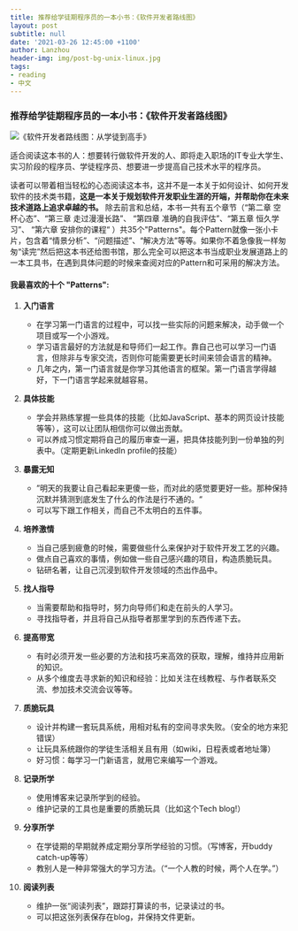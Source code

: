 ```yaml
---
title: 推荐给学徒期程序员的一本小书：《软件开发者路线图》
layout: post
subtitle: null
date: '2021-03-26 12:45:00 +1100'
author: Lanzhou
header-img: img/post-bg-unix-linux.jpg
tags:
- reading
- 中文
---
```


### 推荐给学徒期程序员的一本小书：《软件开发者路线图》

![《软件开发者路线图：从学徒到高手》](https://covers.booktopia.com.au/big/9781449379407/0000/apprenticeship-patterns.jpg)



适合阅读这本书的人：想要转行做软件开发的人、即将走入职场的IT专业大学生、实习阶段的程序员、学徒程序员、想要进一步提高自己技术水平的程序员。



读者可以带着相当轻松的心态阅读这本书，这并不是一本关于如何设计、如何开发软件的技术类书籍，**这是一本关于规划软件开发职业生涯的开端，并帮助你在未来技术道路上追求卓越的书。** 除去前言和总结，本书一共有五个章节（“第二章 空杯心态”、“第三章 走过漫漫长路”、 “第四章 准确的自我评估”、“第五章 恒久学习”、 “第六章 安排你的课程“ ）共35个"Patterns"。每个Pattern就像一张小卡片，包含着“情景分析”、“问题描述”、“解决方法”等等。如果你不着急像我一样匆匆“读完”然后把这本书还给图书馆，那么完全可以把这本书当成职业发展道路上的一本工具书，在遇到具体问题的时候来查阅对应的Pattern和可采用的解决方法。


#### 我最喜欢的十个 "Patterns":


1. **入门语言**
   - 在学习第一门语言的过程中，可以找一些实际的问题来解决，动手做一个项目或写一个小游戏。
   - 学习语言最好的方法就是和导师们一起工作。靠自己也可以学习一门语言，但除非与专家交流，否则你可能需要更长时间来领会语言的精神。
   - 几年之内，第一门语言就是你学习其他语言的框架。第一门语言学得越好，下一门语言学起来就越容易。
 
2. **具体技能**
   - 学会并熟练掌握一些具体的技能（比如JavaScript、基本的网页设计技能等等），这可以让团队相信你可以做出贡献。
   - 可以养成习惯定期将自己的履历审查一遍，把具体技能列到一份单独的列表中。（定期更新LinkedIn profile的技能）
 
3. **暴露无知**
   - ”明天的我要让自己看起来更傻一些，而对此的感觉要更好一些。那种保持沉默并猜测到底发生了什么的作法是行不通的。“
   - 可以写下跟工作相关，而自己不太明白的五件事。
 
4. **培养激情**
   - 当自己感到疲惫的时候，需要做些什么来保护对于软件开发工艺的兴趣。
   - 做点自己喜欢的事情，例如做一些自己感兴趣的项目，构造质脆玩具。
   - 钻研名著，让自己沉浸到软件开发领域的杰出作品中。

5. **找人指导**
   - 当需要帮助和指导时，努力向导师们和走在前头的人学习。
   - 寻找指导者，并且将自己从指导者那里学到的东西传递下去。

6. **提高带宽**
   - 有时必须开发一些必要的方法和技巧来高效的获取，理解，维持并应用新的知识。
   - 从多个维度去寻求新的知识和经验：比如关注在线教程、与作者联系交流、参加技术交流会议等等。
 
7. **质脆玩具**
   - 设计并构建一套玩具系统，用相对私有的空间寻求失败。（安全的地方来犯错误）
   - 让玩具系统跟你的学徒生活相关且有用（如wiki，日程表或者地址簿）
   - 好习惯：每学习一门新语言，就用它来编写一个游戏。
 
8. **记录所学**
   - 使用博客来记录所学到的经验。
   - 维护记录的工具也是重要的质脆玩具（比如这个Tech blog!）
 
9. **分享所学**
   - 在学徒期的早期就养成定期分享所学经验的习惯。（写博客，开buddy catch-up等等）
   - 教别人是一种非常强大的学习方法。（“一个人教的时候，两个人在学。”）

10. **阅读列表**
    - 维护一张“阅读列表”，跟踪打算读的书，记录读过的书。
    - 可以把这张列表保存在blog，并保持文件更新。
